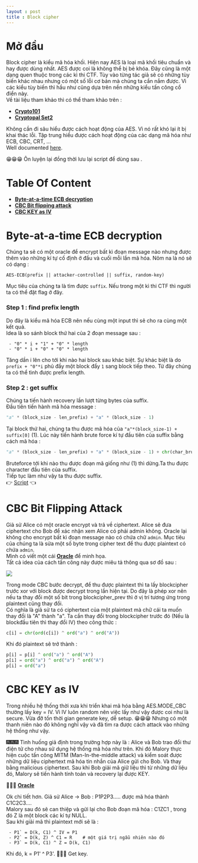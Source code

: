 ```yaml
---
layout : post 
title : Block cipher 
--- 
```


# Mở đầu  
Block cipher là kiểu mã hóa khối. Hiện nay AES là loại mã khối tiêu chuẩn và hay được dùng nhất. AES được coi là không thể bị bẻ khóa. Đây cũng là một dạng quen thuộc trong các kì thi CTF. Tùy vào từng tác giả sẽ có những tùy biến khác nhau nhưng có một số lỗi cơ bản mà chúng ta cần nắm được. Vì các kiểu tùy biến thì hầu như cũng dựa trên nền những kiểu tấn công cổ điển này.  
Về tài liệu tham khảo thì có thể tham khảo trên :  
  - [**Crypto101**](https://www.crypto101.io/)    
  - [**Cryptopal Set2**](https://cryptopals.com/sets/2)   

Không cần đi sâu hiểu được cách hoạt động của AES. Vì nó rất khó lại ít bị khai thác lỗi. Tập trung hiểu được cách hoạt động của các dạng mã hóa như ECB, CBC, CRT, ...  
Well documented [here](https://en.wikipedia.org/wiki/Block_cipher_mode_of_operation).  

😁😁😁 Ôn luyện lại đồng thời lưu lại script để dùng sau .  

# Table Of Content  
  - [**Byte-at-a-time ECB decryption**](#type1)  
  - [**CBC Bit flipping attack**](#type2)  
  - [**CBC KEY as IV**](#type3)  

<a name="type1"></a> 
# Byte-at-a-time ECB decryption  

Chúng ta sẽ có một oracle để encrypt bất kì đoạn message nào nhưng được thêm vào những kí tự cố định ở đầu và cuối mỗi lần mã hóa. Nôm na là nó sẽ có dạng : 
```
AES-ECB(prefix || attacker-controlled || suffix, random-key)
``` 
Mục tiêu của chúng ta là tìm được ```suffix```. Nếu trong một kì thi CTF thì người ta có thể đặt flag ở đây.  

### Step 1 : find prefix length  
Do đây là kiểu mã hóa ECB nên nếu cùng một input thì sẽ cho ra cùng một kết quả.  
Idea là so sánh block thứ hai của 2 đoạn message sau :
```
 - "0" * i + "1" + "0" * length 
 - "0" * i + "0" + "0" * length 
```   
Tăng dần i lên cho tới khi nào hai block sau khác biệt. Sự khác biệt là do ```prefix + "0"*i``` phủ đầy một block đẩy ```1``` sang block tiếp theo. Từ đây chúng ta có thể tình được prefix length.  

### Step 2 : get suffix  
Chúng ta tiến hành recovery lần lượt từng bytes của suffix.  
Đầu tiên tiến hành mã hóa message  :  
```python
"a" * (block_size - len_prefix) + "a" * (block_size - 1)
```
Tại block thứ hai, chúng ta thu được mã hóa của ```"a"*(block_size-1) + suffix[0]``` (1). Lúc này tiến hành brute force kí tự đầu tiên của suffix bằng cách mã hóa : 
```python
"a" * (block_size - len_prefix) + "a" * (block_size - 1) + chr(char_brute)
```  
Bruteforce tới khi nào thu được đoạn mã giống như (1) thì dừng.Ta thu được character đầu tiên của suffix.  
Tiếp tục làm như vậy ta thu được suffix.  
👉 [Script](/Crypto/AES/byte_at_time.py) 👈  

<a name="type2"></a> 

# CBC Bit Flipping Attack  

Giả sử Alice có một oracle encrypt và trả về ciphertext. Alice sẽ đưa ciphertext cho Bob để xác nhận xem Alice có phải admin không. Oracle lại không cho encrypt bất kì đoạn message nào có chứa chữ ```admin```. Mục tiêu của chúng ta là sửa một số byte trong cipher text để thu được plaintext có chứa ```admin```.  
Mình có viết một cái [**Oracle**](https://github.com/hacmao/hacmao.github.io/tree/master/Crypto/AES/Bit_flipping) để minh họa.  
Tất cả idea của cách tấn công này được miêu tả thông qua sơ đồ sau :  

![](https://mk0resourcesinfm536w.kinstacdn.com/wp-content/uploads/082113_1459_CBCByteFlip3.jpg)   

Trong mode CBC bước decrypt, để thu được plaintext thì ta lấy blockcipher trước xor với block được decrypt trong lần hiện tại. Do đây là phép xor nên nếu ta thay đổi một số bit trong blockcipher_prev thì ở vị trí tương ứng trong plaintext cũng thay đổi.  
Có nghĩa là giả sử ta có ciphertext của một plaintext mà chữ cái ta muốn thay đổi là "A" thành "a". Ta cần thay đổi trong blockcipher trước đó (Nếu là blockđầu tiên thì thay đổi IV) theo công thức :   

```python
c[i] = chr(ord(c[i]) ^ ord("a") ^ ord("A"))
```

Khi đó plaintext sẽ trở thành :  

```python
p[i] = p[i] ^ ord("a") ^ ord("A") 
p[i] = ord("a") ^ ord("a") ^ ord("A") 
p[i] = ord("a") 
``` 

<a name="type3"></a> 
# CBC KEY as IV  
 
Trong nhiều hệ thống thời xưa khi triển khai mã hóa bằng AES.MODE_CBC thường lấy key = IV. Vì IV luôn random nên việc lấy như vậy được coi như là secure. Vừa đỡ tốn thời gian generate key, dễ setup. 😁😁😁 Nhưng có một thanh niên nào đó không nghĩ vậy và đã tìm ra được cách attack vào những hệ thống như vậy.   

🎆🎆🎆 Tình huống giả định trong trường hợp này là : Alice và Bob trao đổi thư điện tử cho nhau sử dụng hệ thống mã hóa như trên. Khi đó Malory thực hiện cuộc tấn công MITM (Man-In-the-middle attack) và kiểm soát được những dữ liệu ciphertext mã hóa tin nhắn của Alice gửi cho Bob. Và thay bằng malicious ciphertext. Sau khi Bob giải mã giữ liệu thì từ những dữ liệu đó, Malory sẽ tiến hành tính toán và recovery lại được KEY.   

🐙🐙🐙 [**Oracle**](https://github.com/hacmao/hacmao.github.io/tree/master/Crypto/AES/key_as_IV)  

Ok chi tiết hơn. Giả sử Alice -> Bob : P1P2P3..... được mã hóa thành C1C2C3....  
Malory sau đó sẽ can thiệp và gửi lại cho Bob đoạn mã hóa : C1ZC1 , trong đó Z là một block các kí tự NULL.  
Sau khi giải mã thì plaintext mới sẽ là :  
```
 - P1` = D(k, C1) ^ IV = P1 
 - P2` = D(k, Z) ^ C1 = R    # một giá trị ngẫu nhiên nào đó
 - P3` = D(k, C1) ^ Z = D(k, C1) 
``` 
Khi đó, k = P1' ^ P3'.   🌝🌝🌝 Get key.  





